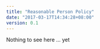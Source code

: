 ```yaml
---
title: "Reasonable Person Policy"
date: "2017-03-17T14:34:28+08:00"
version: 0.1
---
```


Nothing to see here ... yet
